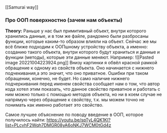 [[Samurai way]]
### Про ООП поверхностно (зачем нам объекты)
**Theory:**
Раньше у нас был примитивный объект, внутри которого хранились данные, и в том же файле, рандомно были разбросаны функции, которые каким-то образом влияли на объект. Сейчас же мы всё ближе подходим к ООПшному устройству объекта, а именно: созданию такого объекта, внутри которого будут храниться и данные и функции (методы), которые эти данные меняют. Например: ![[Pasted image 20221004223924.png]]
Внизу картинки я обвёл красной рамкой обращение к одному из свойств объекта. Оно начинается с нижнего подчекивания,а это значит, что оно приватное. Ошибки при таком обращении, конечно, не будет. Но само наличие нижнего подчеркивания перед именем свойства сообщает нам о том, что автор кода хотел этим показать, что данное свойство приватное и работать с ним можно только с помощью методов объекта, но ни в коем случае не напрямую через обращение к свойству, т.к. мы можем точно не понимать как именно работает это свойство.

Самое лучшее объяснение по поводу введение в ООП, которое получилось найти: https://youtu.be/spTyL4QK1KI?list=PLcvhF2Wqh7DMGR08yA6oNKJ7WCM0tGd4z